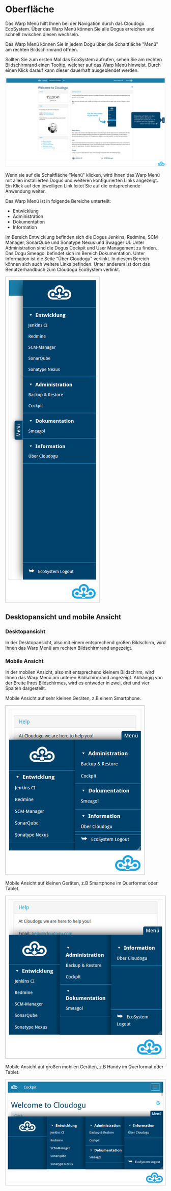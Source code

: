 # Oberfläche
Das Warp Menü hilft Ihnen bei der Navigation durch das Cloudogu EcoSystem. Über das Warp Menü können Sie alle  Dogus erreichen und schnell zwischen diesen wechseln.

Das Warp Menü können Sie in jedem Dogu über die Schaltfläche "Menü" am rechten Bildschirmrand öffnen.

Sollten Sie zum ersten Mal das EcoSystem aufrufen, sehen Sie am rechten Bildschirmrand einen Tooltip, welcher auf das Warp Menü hinweist.
Durch einen Klick darauf kann dieser dauerhaft ausgeblendet werden.

![Warp Menü Platzierung](figures/warp-menu/WarpMenuFirstView.png)

Wenn sie auf die Schaltfläche "Menü" klicken, wird Ihnen das Warp Menü mit allen installierten Dogus und weiteren konfigurierten
Links angezeigt. Ein Klick auf den jeweiligen Link leitet Sie auf die entsprechende Anwendung weiter.

Das Warp Menü ist in folgende Bereiche unterteilt:

* Entwicklung
* Administration
* Dokumentation
* Information

Im Bereich Entwicklung befinden sich die Dogus Jenkins, Redmine, SCM-Manager, SonarQube und Sonatype Nexus und Swagger UI. Unter Administration sind die Dogus Cockpit und User Management zu finden. Das Dogu Smeagol befindet sich im Bereich Dokumentation. Unter Information ist die Seite "Über Cloudogu" verlinkt. In diesem Bereich können sich auch weitere Links befinden. Unter anderem ist dort das Benutzerhandbuch zum Cloudogu EcoSystem verlinkt.

![Warp Menü Tools](figures/warp-menu/WarpMenuFocus.png)


## Desktopansicht und mobile Ansicht

### Desktopansicht

In der Desktopansicht, also mit einem entsprechend großen Bildschirm, wird Ihnen das Warp Menü am rechten Bildschirmrand angezeigt.

### Mobile Ansicht

In der mobilen Ansicht, also mit entsprechend kleinem Bildschirm, wird Ihnen das Warp Menü am unteren Bildschirmrand angezeigt.
Abhängig von der Breite Ihres Bildschirmes, wird es entweder in zwei, drei und vier Spalten dargestellt.


Mobile Ansicht auf sehr kleinen Geräten, z.B einem Smartphone.

![Warp Menü zwei Spalten: mobil](figures/warp-menu/WarpMenuTwoColumns.png)


Mobile Ansicht auf kleinen Geräten, z.B Smartphone im Querformat oder Tablet.

![Warp Menü drei Spalten: mobil](figures/warp-menu/WarpMenuThreeColumns.png)

Mobile Ansicht auf großen mobilen Geräten, z.B Handy im Querformat oder Tablet.

![Warp Menü vier Spalten: mobil](figures/warp-menu/WarpMenuFourColumns.png)
